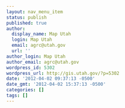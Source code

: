 ```yaml
---
layout: nav_menu_item
status: publish
published: true
author:
  display_name: Map Utah
  login: Map Utah
  email: agrc@utah.gov
  url: ''
author_login: Map Utah
author_email: agrc@utah.gov
wordpress_id: 5302
wordpress_url: http://gis.utah.gov/?p=5302
date: '2012-04-02 09:37:13 -0500'
date_gmt: '2012-04-02 15:37:13 -0500'
categories: []
tags: []
---
```


